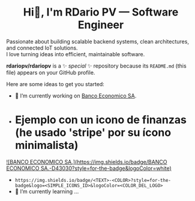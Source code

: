 
<h1 align="center">Hi👋, I'm RDario PV — Software Engineer</h1> 

<!--## Hi👋, I'm RDario PV — Software Engineer-->

Passionate about building scalable backend systems, clean architectures, and connected IoT solutions.  
I love turning ideas into efficient, maintainable software.

**rdariopv/rdariopv** is a ✨ _special_ ✨ repository because its `README.md` (this file) appears on your GitHub profile.

Here are some ideas to get you started:

- 🔭 I’m currently working on [Banco Economico SA](https://baneco.com.bo).
- # Ejemplo con un icono de finanzas (he usado 'stripe' por su ícono minimalista)
[![BANCO ECONOMICO SA.](https://img.shields.io/badge/BANCO ECONOMICO SA.-D43030?style=for-the-badge&logoColor=white)](https://www.baneco.com.bo/)


- `https://img.shields.io/badge/<TEXT>-<COLOR>?style=for-the-badge&logo=<SIMPLE_ICONS_ID>&logoColor=<COLOR_DEL_LOGO>`
- 🌱 I’m currently learning ...
<!--
- 👯 I’m looking to collaborate on ...
- 🤔 I’m looking for help with ...
- 💬 Ask me about ...
- 📫 How to reach me: ...
- 😄 Pronouns: ...
- ⚡ Fun fact: ...
-->
